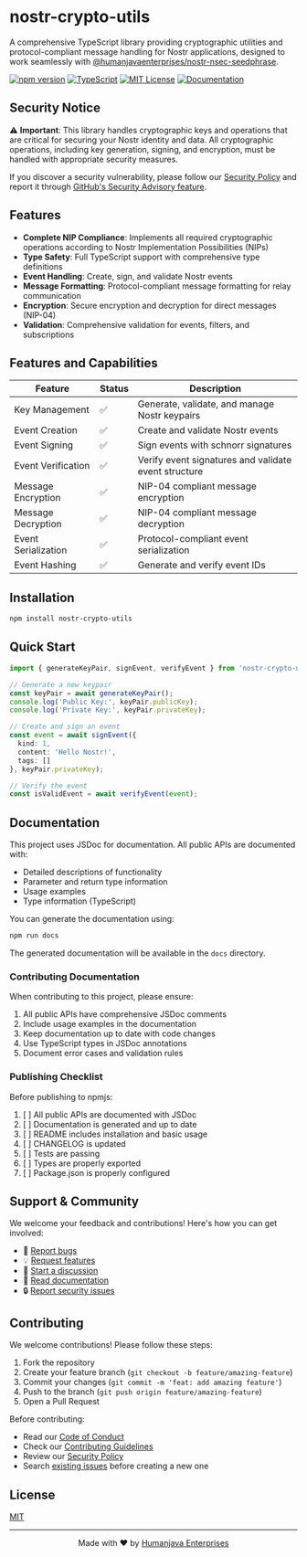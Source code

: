 # nostr-crypto-utils

A comprehensive TypeScript library providing cryptographic utilities and protocol-compliant message handling for Nostr applications, designed to work seamlessly with [@humanjavaenterprises/nostr-nsec-seedphrase](https://github.com/HumanjavaEnterprises/nostr-nsec-seedphrase).

[![npm version](https://badge.fury.io/js/%40humanjavaenterprises%2Fnostr-crypto-utils.svg)](https://www.npmjs.com/package/@humanjavaenterprises/nostr-crypto-utils)
[![TypeScript](https://img.shields.io/badge/%3C%2F%3E-TypeScript-%230074c1.svg)](http://www.typescriptlang.org/)
[![MIT License](https://img.shields.io/badge/license-MIT-blue.svg)](https://github.com/HumanjavaEnterprises/nostr-crypto-utils/blob/main/LICENSE)
[![Documentation](https://img.shields.io/badge/docs-TypeDoc-blue.svg)](https://humanjavaenterprises.github.io/nostr-crypto-utils/)

## Security Notice

⚠️ **Important**: This library handles cryptographic keys and operations that are critical for securing your Nostr identity and data. All cryptographic operations, including key generation, signing, and encryption, must be handled with appropriate security measures.

If you discover a security vulnerability, please follow our [Security Policy](SECURITY.md) and report it through [GitHub's Security Advisory feature](https://github.com/humanjavaenterprises/nostr-crypto-utils/security/advisories/new).

## Features

- **Complete NIP Compliance**: Implements all required cryptographic operations according to Nostr Implementation Possibilities (NIPs)
- **Type Safety**: Full TypeScript support with comprehensive type definitions
- **Event Handling**: Create, sign, and validate Nostr events
- **Message Formatting**: Protocol-compliant message formatting for relay communication
- **Encryption**: Secure encryption and decryption for direct messages (NIP-04)
- **Validation**: Comprehensive validation for events, filters, and subscriptions

## Features and Capabilities

| Feature                    | Status | Description                                           |
|---------------------------|--------|-------------------------------------------------------|
| Key Management            | ✅     | Generate, validate, and manage Nostr keypairs         |
| Event Creation            | ✅     | Create and validate Nostr events                      |
| Event Signing             | ✅     | Sign events with schnorr signatures                   |
| Event Verification        | ✅     | Verify event signatures and validate event structure  |
| Message Encryption        | ✅     | NIP-04 compliant message encryption                   |
| Message Decryption        | ✅     | NIP-04 compliant message decryption                  |
| Event Serialization       | ✅     | Protocol-compliant event serialization               |
| Event Hashing            | ✅     | Generate and verify event IDs                        |

## Installation

```bash
npm install nostr-crypto-utils
```

## Quick Start

```typescript
import { generateKeyPair, signEvent, verifyEvent } from 'nostr-crypto-utils';

// Generate a new keypair
const keyPair = await generateKeyPair();
console.log('Public Key:', keyPair.publicKey);
console.log('Private Key:', keyPair.privateKey);

// Create and sign an event
const event = await signEvent({
  kind: 1,
  content: 'Hello Nostr!',
  tags: []
}, keyPair.privateKey);

// Verify the event
const isValidEvent = await verifyEvent(event);
```

## Documentation

This project uses JSDoc for documentation. All public APIs are documented with:
- Detailed descriptions of functionality
- Parameter and return type information
- Usage examples
- Type information (TypeScript)

You can generate the documentation using:

```bash
npm run docs
```

The generated documentation will be available in the `docs` directory.

### Contributing Documentation

When contributing to this project, please ensure:

1. All public APIs have comprehensive JSDoc comments
2. Include usage examples in the documentation
3. Keep documentation up to date with code changes
4. Use TypeScript types in JSDoc annotations
5. Document error cases and validation rules

### Publishing Checklist

Before publishing to npmjs:

1. [ ] All public APIs are documented with JSDoc
2. [ ] Documentation is generated and up to date
3. [ ] README includes installation and basic usage
4. [ ] CHANGELOG is updated
5. [ ] Tests are passing
6. [ ] Types are properly exported
7. [ ] Package.json is properly configured

## Support & Community

We welcome your feedback and contributions! Here's how you can get involved:

- 🐛 [Report bugs](https://github.com/humanjavaenterprises/nostr-crypto-utils/issues/new?labels=bug&template=bug_report.md)
- 💡 [Request features](https://github.com/humanjavaenterprises/nostr-crypto-utils/issues/new?labels=enhancement&template=feature_request.md)
- 💬 [Start a discussion](https://github.com/humanjavaenterprises/nostr-crypto-utils/discussions)
- 📖 [Read documentation](https://humanjavaenterprises.github.io/nostr-crypto-utils/)
- 🔒 [Report security issues](https://github.com/humanjavaenterprises/nostr-crypto-utils/security/advisories/new)

## Contributing

We welcome contributions! Please follow these steps:

1. Fork the repository
2. Create your feature branch (`git checkout -b feature/amazing-feature`)
3. Commit your changes (`git commit -m 'feat: add amazing feature'`)
4. Push to the branch (`git push origin feature/amazing-feature`)
5. Open a Pull Request

Before contributing:
- Read our [Code of Conduct](CODE_OF_CONDUCT.md)
- Check our [Contributing Guidelines](.github/CONTRIBUTING.md)
- Review our [Security Policy](SECURITY.md)
- Search [existing issues](https://github.com/humanjavaenterprises/nostr-crypto-utils/issues) before creating a new one

## License

[MIT](LICENSE)

---
<div align="center">
Made with ❤️ by <a href="https://github.com/humanjavaenterprises">Humanjava Enterprises</a>
</div>
